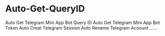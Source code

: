 # Auto-Get-QueryID
Auto Get Telegram Mini App Bot Query ID
Auto Get Telegram Mini App Bot Token
Auto Creat Telegram Session
Auto Rename Telegram Acoount
......
